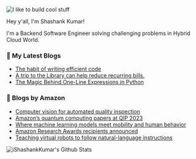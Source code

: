 ![I like to build cool stuff](https://res.cloudinary.com/dt8g3rhcy/image/upload/v1595929574/i_like_to_build_cool_shit._1_nzbwjh.png)

Hey y'all, I'm Shashank Kumar! 

I'm a Backend Software Engineer solving challenging problems in Hybrid Cloud World.

### 📕 My Latest Blogs
<!-- BLOG-POST-LIST:START -->
- [The habit of writing efficient code](https://medium.com/@ishashankkumar/the-habit-of-writing-efficient-code-153b05f04269?source=rss-d24dda280d5f------2)
- [A trip to the Library can help reduce recurring bills.](https://medium.com/swlh/a-trip-to-the-library-can-help-reduce-recurring-bills-23bca495cdf5?source=rss-d24dda280d5f------2)
- [The Magic Behind One-Line Expressions in Python](https://medium.com/swlh/the-magic-behind-one-line-expressions-in-python-816c10180c5c?source=rss-d24dda280d5f------2)
<!-- BLOG-POST-LIST:END -->

### 📕 Blogs by Amazon
<!-- AMAZON-BLOG-POST-LIST:START -->
- [Computer vision for automated quality inspection](https://www.amazon.science/latest-news/re-mars-revisited-quantum-physics-and-computing-need-to-stick-together)
- [Amazon’s quantum computing papers at QIP 2023](https://www.amazon.science/blog/amazons-quantum-computing-papers-at-qip-2023)
- [Where machine learning models meet mobility and human behavior](https://www.amazon.science/working-at-amazon/mahdieh-allahviranloo-last-mile-delivery-research)
- [Amazon Research Awards recipients announced](https://www.amazon.science/research-awards/program-updates/26-amazon-research-awards-recipients-announced)
- [Teaching virtual robots to follow natural-language instructions](https://www.amazon.science/blog/teaching-virtual-robots-to-follow-natural-language-instructions)
<!-- AMAZON-BLOG-POST-LIST:END -->



<img align="center" alt="iShashankKumar's Github Stats" src="https://github-readme-stats.vercel.app/api?username=ishashankkumar&show_icons=true&hide_border=true" />
